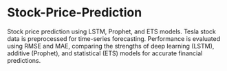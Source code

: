 # Stock-Price-Prediction
Stock price prediction using LSTM, Prophet, and ETS models. Tesla stock data is preprocessed for time-series forecasting. Performance is evaluated using RMSE and MAE, comparing the strengths of deep learning (LSTM), additive (Prophet), and statistical (ETS) models for accurate financial predictions.
